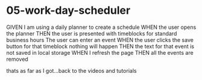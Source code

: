 # 05-work-day-scheduler

GIVEN I am using a daily planner to create a schedule
WHEN the user opens the planner
THEN the user is presented with timeblocks for standard business hours
The user can enter an event
WHEN the user clicks the save button for that timeblock nothing will happen
THEN the text for that event is not saved in local storage
WHEN I refresh the page THEN all the events are removed

thats as far as I got...back to the videos and tutorials
